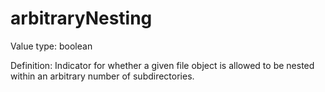 # arbitraryNesting

Value type: boolean

Definition: Indicator for whether a given file object is allowed to be nested within an arbitrary number of subdirectories.